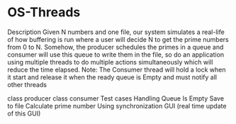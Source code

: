 # OS-Threads


Description
Given N numbers and one file, our system simulates a real-life of how 
buffering is run where a user will decide N to get the prime numbers from
0 to N. Somehow, the producer schedules the primes in a queue and 
consumer will use this queue to write them in the file, so do an 
application using multiple threads to do multiple actions simultaneously 
which will reduce the time elapsed.
Note: The Consumer thread will hold a lock when it start and release it when the 
ready queue is Empty and must notify all other threads


class producer 
class consumer 
Test cases 
Handling Queue Is Empty 
Save to file 
Calculate prime number 
Using synchronization 
GUI (real time update of this GUI) 
